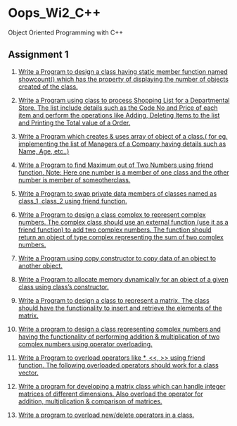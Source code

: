 # Oops_Wi2_C++
Object Oriented Programming with C++
## Assignment 1

1. [Write a Program to design a class having static member function named showcount() which has the property of displaying the number of objects created of the class.](https://github.com/ManishShah120/Oops_Wi2_Cplusplus/blob/master/AssignmentOOP/007StaticMemberfunctionPr5_5.cpp)

2. [Write a Program using class to process Shopping List for a Departmental Store. The list include details such as the Code No and Price of each item and perform the operations like Adding, Deleting Items to the list and Printing the Total value of a Order.](https://github.com/ManishShah120/Oops_Wi2_Cplusplus/blob/master/AssignmentOOP/005ProcessingShoppingListPr5_3.cpp)

3. [Write a Program which creates & uses array of object of a class.( for eg. implementing the list of Managers of a Company having details such as Name, Age, etc..)](https://github.com/ManishShah120/Oops_Wi2_Cplusplus/blob/master/AssignmentOOP/008ArraysOfObjectsPr5_6.cpp)

4. [Write a Program to find Maximum out of Two Numbers using friend function. Note: Here one number is a member of one class and the other number is member of someotherclass.](https://github.com/ManishShah120/Oops_Wi2_Cplusplus/blob/master/AssignmentOOP/011AFunctionFriendlyToTwoClasses.cpp)

5. [Write a Program to swap private data members of classes named as class_1, class_2 using friend function.](https://github.com/ManishShah120/Oops_Wi2_Cplusplus/blob/master/AssignmentOOP/012SwappingPrivateDataOfClassesPr5_10.cpp)

6. [Write a Program to design a class complex to represent complex numbers. The complex class should use an external function (use it as a friend function) to add two complex numbers. The function should return an object of type complex representing the sum of two complex numbers.](https://github.com/ManishShah120/Oops_Wi2_Cplusplus/blob/master/AssignmentOOP/016OverloadedConstructorsPr6_2.cpp)

7. [Write a Program using copy constructor to copy data of an object to another object.](https://github.com/ManishShah120/Oops_Wi2_Cplusplus/blob/master/AssignmentOOP/017CopyConstructorPr6_4.cpp)

8. [Write a Program to allocate memory dynamically for an object of a given class using class’s constructor.](https://github.com/ManishShah120/Oops_Wi2_Cplusplus/blob/master/AssignmentOOP/018ConstructorWithnewPr6_5.cpp)

9. [Write a Program to design a class to represent a matrix. The class should have the functionality to insert and retrieve the elements of the matrix.](https://github.com/ManishShah120/Oops_Wi2_Cplusplus/blob/master/AssignmentOOP/019ConstructingMatrixObjectsPr6_6.cpp)

10. [Write a program to design a class representing complex numbers and having the functionality of performing addition & multiplication of two complex numbers using operator overloading.](https://github.com/ManishShah120/Oops_Wi2_Cplusplus/blob/master/AssignmentOOP/022OverloadingplusstarOPeratorPr7_2.cpp)

11. [Write a Program to overload operators like *, <<, >> using friend function. The following overloaded operators should work for a class vector.](https://github.com/ManishShah120/Oops_Wi2_Cplusplus/blob/master/AssignmentOOP/026OverloadingOperatorslikelessthangreaterthanetc.cpp)

12. [Write a program for developing a matrix class which can handle integer matrices of different dimensions. Also overload the operator for addition, multiplication & comparison of matrices.](https://github.com/ManishShah120/Oops_Wi2_Cplusplus/blob/master/AssignmentOOP/024MatrixOverloadingforsumstarandcomparison.cpp)

13. [Write a program to overload new/delete operators in a class.](https://github.com/ManishShah120/Oops_Wi2_Cplusplus/blob/master/AssignmentOOP/025Overload_new_delete_operators_in_a_class.cpp)
